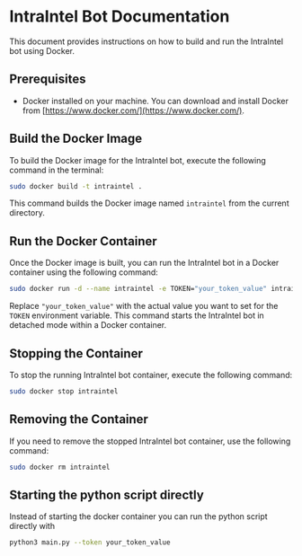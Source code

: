 # IntraIntel Bot Documentation

This document provides instructions on how to build and run the IntraIntel bot using Docker.

## Prerequisites

- Docker installed on your machine. You can download and install Docker from [https://www.docker.com/](https://www.docker.com/).

## Build the Docker Image

To build the Docker image for the IntraIntel bot, execute the following command in the terminal:

```bash
sudo docker build -t intraintel .
```

This command builds the Docker image named `intraintel` from the current directory.

## Run the Docker Container

Once the Docker image is built, you can run the IntraIntel bot in a Docker container using the following command:

```bash
sudo docker run -d --name intraintel -e TOKEN="your_token_value" intraintel:latest
```

Replace `"your_token_value"` with the actual value you want to set for the `TOKEN` environment variable. This command starts the IntraIntel bot in detached mode within a Docker container.

## Stopping the Container

To stop the running IntraIntel bot container, execute the following command:

```bash
sudo docker stop intraintel
```

## Removing the Container

If you need to remove the stopped IntraIntel bot container, use the following command:

```bash
sudo docker rm intraintel
```

## Starting the python script directly
Instead of starting the docker container you can run the python script directly with
```bash
python3 main.py --token your_token_value
```
